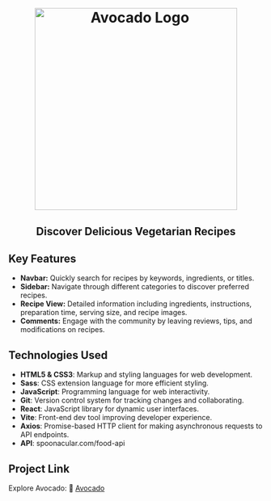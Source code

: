<h1 align="center">
  <br>
  <img src="https://vegavocado.netlify.app/logo.png" alt="Avocado Logo" width="400">
  <br>
</h1>

<h2 align="center">Discover Delicious Vegetarian Recipes</h2>

## Key Features
- **Navbar:** Quickly search for recipes by keywords, ingredients, or titles.
- **Sidebar:** Navigate through different categories to discover preferred recipes.
- **Recipe View:** Detailed information including ingredients, instructions, preparation time, serving size, and recipe images.
- **Comments:** Engage with the community by leaving reviews, tips, and modifications on recipes.

## Technologies Used
- **HTML5 & CSS3**: Markup and styling languages for web development.
- **Sass**: CSS extension language for more efficient styling.
- **JavaScript**: Programming language for web interactivity.
- **Git**: Version control system for tracking changes and collaborating.
- **React**: JavaScript library for dynamic user interfaces.
- **Vite**: Front-end dev tool improving developer experience.
- **Axios**: Promise-based HTTP client for making asynchronous requests to API endpoints.
- **API**: spoonacular.com/food-api

## Project Link
Explore Avocado: :link: [Avocado](https://avocado-nine.vercel.app/)
